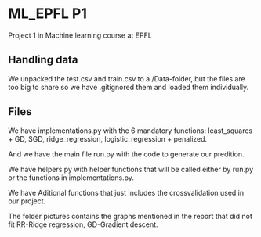 # ML_EPFL P1

Project 1 in Machine learning course at EPFL

## Handling data

We unpacked the test.csv and train.csv to a /Data-folder, but the files are too big to share so we have .gitignored them and loaded them individually.

## Files

We have implementations.py with the 6 mandatory functions: least_squares + GD, SGD, ridge_regression, logistic_regression + penalized.

And we have the main file run.py with the code to generate our predition.

We have helpers.py with helper functions that will be called either by run.py or the functions in implementations.py.

We have Aditional functions that just includes the crossvalidation used in our project.

The folder pictures contains the graphs mentioned in the report that did not fit RR-Ridge regression, GD-Gradient descent.
